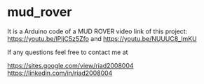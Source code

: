 # mud_rover
It is a Arduino code of a MUD ROVER 
video link of this project: 
https://youtu.be/lPljC5z5Zfo
and 
https://youtu.be/NUUUC8_lmKU

If any questions feel free to contact me at

https://sites.google.com/view/riad2008004
https://linkedin.com/in/riad2008004

